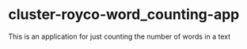 # cluster-royco-word_counting-app
This is an application for just counting the number of words in a text
